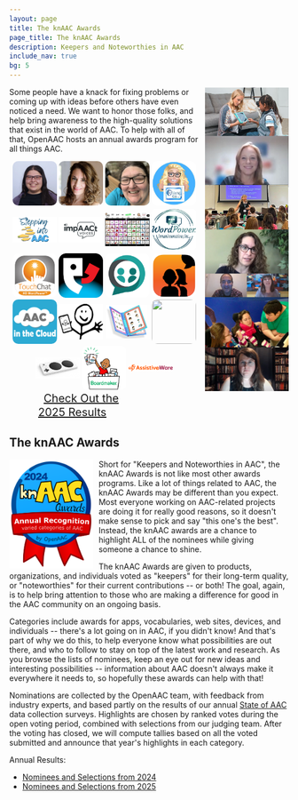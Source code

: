 ```yaml
---
layout: page
title: The knAAC Awards
page_title: The knAAC Awards
description: Keepers and Noteworthies in AAC
include_nav: true
bg: 5
---
```

<style>
  img.tease {
    width: 80px;
    height: 80px;
    object-fit: contain;
    border-radius: 10px;
  }
</style>
<img src='/images/people-shots.png' class='preview' style='max-width: 30%; width: 250px; float: right; margin-left: 10px; margin-bottom: 5px;'/>
<p>
  Some people have a knack for fixing problems or
  coming up with ideas before others have even noticed
  a need. We want to honor those folks, and help bring
  awareness to the high-quality solutions that exist
  in the world of AAC. To help with all of that, OpenAAC
  hosts an annual awards program for all things AAC.
</p>
<div style='text-align: center;'>
  <img src="/images/2024/knaac/alyssaz.webp" class='tease' />
  <img src="/images/2024/lauren-enders-gonzales.jpg" class='tease' />
  <img src="/images/2024/kate-ahern.jpeg" class='tease' />
  <img src="/images/2024/knaac/omazing-kids.jpeg" class='tease' />
  <img src="/images/2024/stepping.jpeg" class='tease' />
  <img src="/images/2024/impaact.webp" class='tease' />
  <img src="/images/2024/knaac/ask-me-im-an-aac-user.jpeg" class='tease' />
  <img src="/images/2024/wordpower.jpeg" class='tease' />
  <img src="/images/2024/touchchat.jpeg" class='tease' />
  <img src="/images/2024/p4text.png" class='tease' />
  <img src="/images/2024/weave.png" class='tease' />
  <img src="/images/2024/avaz.png" class='tease' />
  <img src="/images/2024/knaac/aac-in-the-cloud.png" class='tease' />
  <img src="/images/2024/knaac/lessonpix.png" class='tease' />
  <img src="/images/2024/knaac/picseepal.jpeg" class='tease' />
  <img src="/images/2024/knaac/go-talk.png" class='tease' />
  <img src="/images/2024/knaac/xbox-controller.png" class='tease' />
  <img src="/images/2024/knaac/boardmaker.png" class='tease' />
  <img src="/images/2024/assistiveware.svg" class='tease' />
</div>
<div style='width: 400px; margin: 0 auto; max-width: 100%;'>
  <a href="/knaac-awards/2025" class="button fit special" style='font-size: 20px; height: 90px; line-height: 25px; padding: 20px 10px;'>Check Out the<br/>2025 Results</a>
</div>
<h2>The knAAC Awards</h2>
<img src='/images/2024/knaac/knaac-awards.png' class='preview' style='width: 200px; max-width: 30%; float: left; margin-right: 10px; margin-bottom: 5px;'/>
<p>
  Short for "Keepers and Noteworthies in AAC", the knAAC Awards
  is not like most other awards programs. Like a lot of things 
  related to AAC, the knAAC Awards may be different than you
  expect. Most everyone working on AAC-related projects are
  doing it for really good reasons, so it doesn't make sense to
  pick and say "this one's the best". Instead, the knAAC awards
  are a chance to highlight ALL of the nominees while giving
  someone a chance to shine.
</p>
<p>
  The knAAC Awards are given to products, 
  organizations, and individuals voted as "keepers" for their
  long-term quality, or "noteworthies" for their current
  contributions -- or both! The goal, again, is to help bring
  attention to those who are making a difference for good
  in the AAC community on an ongoing basis.
</p>
<p>
  Categories include awards for apps, vocabularies,
  web sites, devices, and individuals -- there's a lot going on
  in AAC, if you didn't know! And that's part of why we do
  this, to help everyone know what possibilities are out there,
  and who to follow to stay on top of the latest work and
  research. As you browse the lists of nominees, keep an eye
  out for new ideas and interesting possibilities -- 
  information about AAC doesn't always make it everywhere it
  needs to, so hopefully these awards can help with that!
  
</p>
<p>
  Nominations are collected by the OpenAAC team, with feedback
  from industry experts, and based partly on the results of our
  annual <a href="/2024/02/13/state-of-aac-2024">State of AAC</a> 
  data collection surveys.
  Highlights are chosen by ranked votes during the open voting
  period, combined with selections from our judging team. 
  After the voting has closed, we will compute tallies
  based on all the voted submitted and announce that year's 
  highlights in each category.
</p>

<p>
  Annual Results:

  <ul>
    <li><a href="2024">Nominees and Selections from 2024</li>
    <li><a href="2025">Nominees and Selections from 2025</li>
  </ul>
</p>

<div style='clear: both;'></div>
